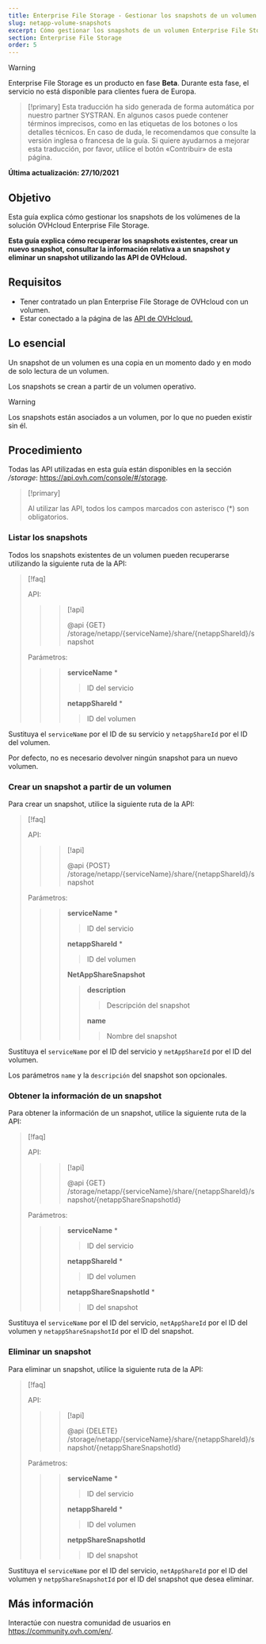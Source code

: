 ```yaml
---
title: Enterprise File Storage - Gestionar los snapshots de un volumen
slug: netapp-volume-snapshots
excerpt: Cómo gestionar los snapshots de un volumen Enterprise File Storage utilizando las API de OVHcloud
section: Enterprise File Storage
order: 5
---
```


> [!warning]
> Enterprise File Storage es un producto en fase **Beta**. Durante esta fase, el servicio no está disponible para clientes fuera de Europa.
>

> [!primary]
> Esta traducción ha sido generada de forma automática por nuestro partner SYSTRAN. En algunos casos puede contener términos imprecisos, como en las etiquetas de los botones o los detalles técnicos. En caso de duda, le recomendamos que consulte la versión inglesa o francesa de la guía. Si quiere ayudarnos a mejorar esta traducción, por favor, utilice el botón «Contribuir» de esta página.
>

**Última actualización: 27/10/2021**

## Objetivo

Esta guía explica cómo gestionar los snapshots de los volúmenes de la solución OVHcloud Enterprise File Storage.

**Esta guía explica cómo recuperar los snapshots existentes, crear un nuevo snapshot, consultar la información relativa a un snapshot y eliminar un snapshot utilizando las API de OVHcloud.**

## Requisitos

- Tener contratado un plan Enterprise File Storage de OVHcloud con un volumen.
- Estar conectado a la página de las [API de OVHcloud.](https://api.ovh.com/)

## Lo esencial

Un snapshot de un volumen es una copia en un momento dado y en modo de solo lectura de un volumen.

Los snapshots se crean a partir de un volumen operativo.

> [!warning]
>
> Los snapshots están asociados a un volumen, por lo que no pueden existir sin él.
>

## Procedimiento

Todas las API utilizadas en esta guía están disponibles en la sección */storage*: <https://api.ovh.com/console/#/storage>.

> [!primary]
>
> Al utilizar las API, todos los campos marcados con asterisco (\*) son obligatorios.
>

### Listar los snapshots

Todos los snapshots existentes de un volumen pueden recuperarse utilizando la siguiente ruta de la API:

> [!faq]
>
> API:
>
>> > [!api]
>> >
>> > @api {GET} /storage/netapp/{serviceName}/share/{netappShareId}/snapshot
>>
>>
>
> Parámetros:
>
>> > **serviceName** *
>> >
>> >> ID del servicio
>> >
>> > **netappShareId** *
>> >
>> >> ID del volumen
>

Sustituya el `serviceName` por el ID de su servicio y `netappShareId` por el ID del volumen.

Por defecto, no es necesario devolver ningún snapshot para un nuevo volumen.

### Crear un snapshot a partir de un volumen

Para crear un snapshot, utilice la siguiente ruta de la API:

> [!faq]
>
> API:
>
>> > [!api]
>> >
>> > @api {POST} /storage/netapp/{serviceName}/share/{netappShareId}/snapshot
>> >
>>
>
> Parámetros:
>
>> > **serviceName** *
>> >
>> >> ID del servicio
>> >
>> > **netappShareId** *
>> >
>> >> ID del volumen
>> >
>> > **NetAppShareSnapshot**
>> >
>> >> **description**
>> >>
>> >> > Descripción del snapshot
>> >>
>> >> **name**
>> >>
>> >> > Nombre del snapshot
>

Sustituya el `serviceName` por el ID del servicio y `netAppShareId` por el ID del volumen.

Los parámetros `name` y la `descripción` del snapshot son opcionales.

### Obtener la información de un snapshot

Para obtener la información de un snapshot, utilice la siguiente ruta de la API:

> [!faq]
>
> API:
>
>> > [!api]
>> >
>> > @api {GET} /storage/netapp/{serviceName}/share/{netappShareId}/snapshot/{netappShareSnapshotId}
>>
>>
>
> Parámetros:
>
>> > **serviceName** *
>> >
>> >> ID del servicio
>> >
>> > **netappShareId** *
>> >
>> >> ID del volumen
>> >
>> > **netappShareSnapshotId** *
>> >
>> >> ID del snapshot
>

Sustituya el `serviceName` por el ID del servicio, `netAppShareId` por el ID del volumen y `netappShareSnapshotId` por el ID del snapshot.

### Eliminar un snapshot

Para eliminar un snapshot, utilice la siguiente ruta de la API:

> [!faq]
>
> API:
>
>> > [!api]
>> >
>> > @api {DELETE} /storage/netapp/{serviceName}/share/{netappShareId}/snapshot/{netappShareSnapshotId}
>>
>>
>
> Parámetros:
>
>> > **serviceName** *
>> >
>> >> ID del servicio
>> >
>> > **netappShareId** *
>> >
>> >> ID del volumen
>> >
>> > **netppShareSnapshotId**
>> >
>> >> ID del snapshot
>

Sustituya el `serviceName` por el ID del servicio, `netAppShareId` por el ID del volumen y `netppShareSnapshotId` por el ID del snapshot que desea eliminar.

## Más información

Interactúe con nuestra comunidad de usuarios en <https://community.ovh.com/en/>.
